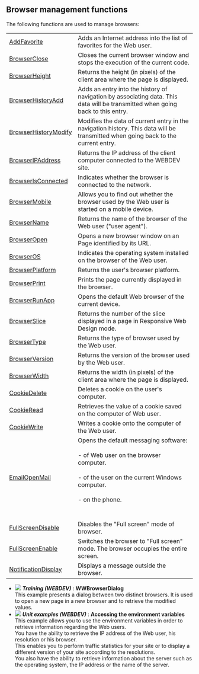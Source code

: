 


## Browser management functions
			



<a name="NOTE1"></a>
<a name="NOTE1_1"></a>
The following functions are used to manage browsers:



|   |   |
| --- | --- |
| [AddFavorite](../WDLang2/3055004.md) | Adds an Internet address into the list of favorites for the Web user. |
| [BrowserClose](../WDLang2/3055007.md) | Closes the current browser window and stops the execution of the current code. |
| [BrowserHeight](../WDLang2/1000022548.md) | Returns the height (in pixels) of the client area where the page is displayed. |
| [BrowserHistoryAdd](../WDLang2/1000023458.md) | Adds an entry into the history of navigation by associating data. This data will be transmitted when going back to this entry. |
| [BrowserHistoryModify](../WDLang2/1000023459.md) | Modifies the data of current entry in the navigation history. This data will be transmitted when going back to the current entry. |
| [BrowserIPAddress](../WDLang2/3055003.md) | Returns the IP address of the client computer connected to the WEBDEV site. |
| [BrowserIsConnected](../WDLang2/1000019392.md) | Indicates whether the browser is connected to the network. |
| [BrowserMobile](../WDLang2/1000021856.md) | Allows you to find out whether the browser used by the Web user is started on a mobile device. |
| [BrowserName](../WDLang2/3055005.md) | Returns the name of the browser of the Web user ("user agent"). |
| [BrowserOpen](../WDLang2/3055006.md) | Opens a new browser window on an Page identified by its URL. |
| [BrowserOS](../WDLang2/1000021857.md) | Indicates the operating system installed on the browser of the Web user. |
| [BrowserPlatform](../WDLang2/1000019486.md) | Returns the user's browser platform. |
| [BrowserPrint](../WDLang2/1000024545.md) | Prints the page currently displayed in the browser. |
| [BrowserRunApp](../WDLang2/1000019424.md) | Opens the default Web browser of the current device. |
| [BrowserSlice](../WDLang2/1000022546.md) | Returns the number of the slice displayed in a page in Responsive Web Design mode. |
| [BrowserType](../WDLang2/1000019487.md) | Returns the type of browser used by the Web user. |
| [BrowserVersion](../WDLang2/1000019488.md) | Returns the version of the browser used by the Web user. |
| [BrowserWidth](../WDLang2/1000022547.md) | Returns the width (in pixels) of the client area where the page is displayed. |
| [CookieDelete](../WDLang2/1000025874.md) | Deletes a cookie on the user's computer. |
| [CookieRead](../WDLang2/3012009.md) | Retrieves the value of a cookie saved on the computer of Web user. |
| [CookieWrite](../WDLang2/3012008.md) | Writes a cookie onto the computer of the Web user. |
| [EmailOpenMail](../WDLang2/3032021.md) | Opens the default messaging software: <br><br>- of Web user on the browser computer.<br><br>- of the user on the current Windows computer.<br><br>- on the phone.  <br><br><br> |
| [FullScreenDisable](../WDLang2/1000021013.md) | Disables the "Full screen" mode of browser. |
| [FullScreenEnable](../WDLang2/1000021012.md) | Switches the browser to "Full screen" mode. The browser occupies the entire screen. |
| [NotificationDisplay](../WDLang2/1000021021.md) | Displays a message outside the browser. |






- ![](https://doc.pcsoft.fr/en-US/images/image.awp?langid=3&name=WWBrowserDialog.gif) ***Training (WEBDEV)*** : **WWBrowserDialog** <br>This example presents a dialog between two distinct browsers. It is used to open a new page in a new browser and to retrieve the modified values.
- ![](https://doc.pcsoft.fr/en-US/images/image.awp?langid=3&name=Accessingtheenvironmentvariables.gif) ***Unit examples (WEBDEV)*** : **Accessing the environment variables** <br>This example allows you to use the environment variables in order to retrieve information regarding the Web users.<br>You have the ability to retrieve the IP address of the Web user, his resolution or his browser.<br>This enables you to perform traffic statistics for your site or to display a different version of your site according to the resolutions.<br>You also have the ability to retrieve information about the server such as the operating system, the IP address or the name of the server.


